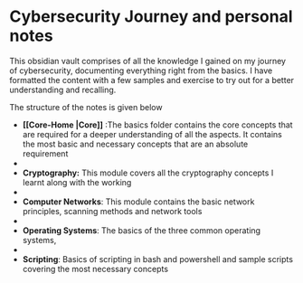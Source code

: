 # Cybersecurity Journey and personal notes

This obsidian vault comprises of all the knowledge I gained on my journey of cybersecurity, documenting everything right from the basics. I have formatted the content with a few samples and exercise to try out for a better understanding and recalling.


The structure of the notes is given below

- **[[Core-Home |Core]]** :The basics folder contains the core concepts that are required for a deeper understanding of all the aspects. It contains the most basic and necessary concepts that are an absolute requirement
- 
- **Cryptography:** This module covers all the cryptography concepts I learnt along with the working
- 
- **Computer Networks**: This module contains the basic network principles, scanning methods and network tools
- 
- **Operating Systems**: The basics of the three common operating systems,
- 
- **Scripting**: Basics of scripting in bash and powershell and sample scripts covering the most necessary concepts 



